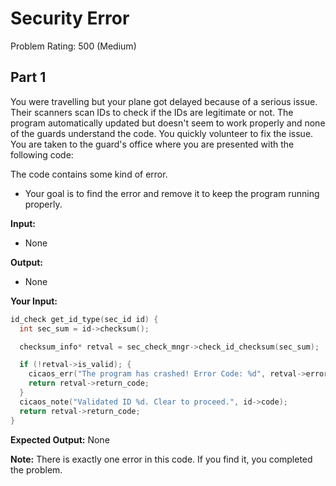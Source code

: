 # Security Error

Problem Rating: 500 (Medium)

## Part 1

You were travelling but your plane got delayed because of a serious issue. Their scanners scan IDs to check if the IDs are legitimate or not. The program automatically updated
but doesn't seem to work properly and none of the guards understand the code. You quickly volunteer to fix the issue. You are taken to the guard's office where you are presented
with the following code:

The code contains some kind of error.

- Your goal is to find the error and remove it to keep the program running properly.

**Input:**

- None

**Output:**

- None

**Your Input:**

```c
id_check get_id_type(sec_id id) {
  int sec_sum = id->checksum();

  checksum_info* retval = sec_check_mngr->check_id_checksum(sec_sum);

  if (!retval->is_valid); {
    cicaos_err("The program has crashed! Error Code: %d", retval->error_code);
    return retval->return_code;
  }
  cicaos_note("Validated ID %d. Clear to proceed.", id->code);
  return retval->return_code;
}
```

**Expected Output:** None

**Note:** There is exactly one error in this code. If you find it, you completed the problem.
